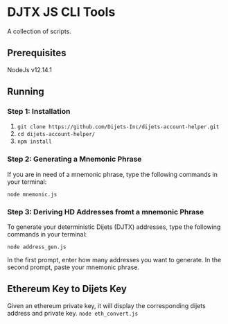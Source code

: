 
# DJTX JS CLI Tools
A collection of scripts.

## Prerequisites

NodeJs v12.14.1

## Running

### Step 1: Installation
1) `git clone https://github.com/Dijets-Inc/dijets-account-helper.git`
2) `cd dijets-account-helper/`
3) `npm install`

### Step 2: Generating a Mnemonic Phrase
If you are in need of a mnemonic phrase, type the following commands in your terminal:

`node mnemonic.js`

### Step 3: Deriving HD Addresses fromt a mnemonic Phrase
To generate your deterministic Dijets (DJTX) addresses, type the following commands in your terminal:

`node address_gen.js`

In the first prompt, enter how many addresses you want to generate. In the second prompt, paste your mnemonic phrase.

## Ethereum Key to Dijets Key
Given an ethereum private key, it will display the corresponding dijets address and private key.
`node eth_convert.js`
